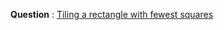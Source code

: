 **Question** : [Tiling a rectangle with fewest squares](https://leetcode.com/problems/tiling-a-rectangle-with-the-fewest-squares/)